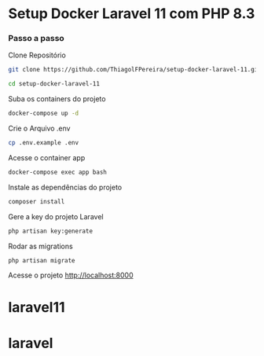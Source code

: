
# Setup Docker Laravel 11 com PHP 8.3

### Passo a passo
Clone Repositório
```sh
git clone https://github.com/ThiagolFPereira/setup-docker-laravel-11.git
```
```sh
cd setup-docker-laravel-11
```

Suba os containers do projeto
```sh
docker-compose up -d
```


Crie o Arquivo .env
```sh
cp .env.example .env
```

Acesse o container app
```sh
docker-compose exec app bash
```

Instale as dependências do projeto
```sh
composer install
```

Gere a key do projeto Laravel
```sh
php artisan key:generate
```

Rodar as migrations
```sh
php artisan migrate
```

Acesse o projeto
[http://localhost:8000](http://localhost:8000)
# laravel11
# laravel
